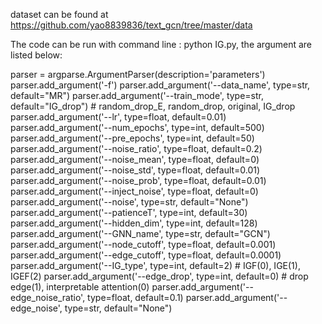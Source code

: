 
dataset can be found at https://github.com/yao8839836/text_gcn/tree/master/data

The code can be run with command line : python IG.py, the argument are listed below:

parser = argparse.ArgumentParser(description='parameters')
parser.add_argument('-f')
parser.add_argument('--data_name', type=str, default="MR")
parser.add_argument('--train_mode', type=str, default="IG_drop") # random_drop_E, random_drop, original, IG_drop
parser.add_argument('--lr', type=float, default=0.01)
parser.add_argument('--num_epochs', type=int, default=500)
parser.add_argument('--pre_epochs', type=int, default=50)
parser.add_argument('--noise_ratio', type=float, default=0.2)
parser.add_argument('--noise_mean', type=float, default=0)
parser.add_argument('--noise_std', type=float, default=0.01)
parser.add_argument('--noise_prob', type=float, default=0.01)
parser.add_argument('--inject_noise', type=float, default=0)
parser.add_argument('--noise', type=str, default="None")
parser.add_argument('--patienceT', type=int, default=30)
parser.add_argument('--hidden_dim', type=int, default=128)
parser.add_argument('--GNN_name', type=str, default="GCN")
parser.add_argument('--node_cutoff', type=float, default=0.001)
parser.add_argument('--edge_cutoff', type=float, default=0.0001)
parser.add_argument('--IG_type', type=int, default=2) # IGF(0), IGE(1), IGEF(2)
parser.add_argument('--edge_drop', type=int, default=0) # drop edge(1), interpretable attention(0)
parser.add_argument('--edge_noise_ratio', type=float, default=0.1)
parser.add_argument('--edge_noise', type=str, default="None")
